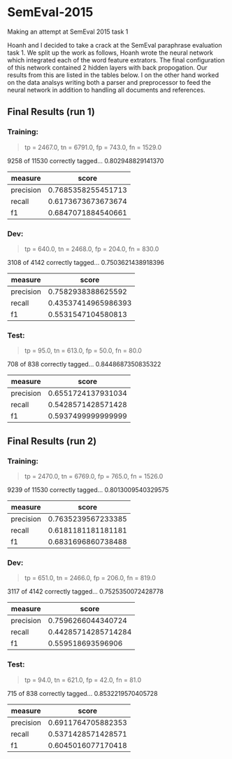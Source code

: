 # SemEval-2015
Making an attempt at SemEval 2015 task 1 

Hoanh and I decided to take a crack at the SemEval paraphrase evaluation task 1. We split up the work as follows, Hoanh wrote the neural network which integrated each of the word feature extrators. The final configuration of this network contained 2 hidden layers with back propogation. Our results from this are listed in the tables below. I on the other hand worked on the data analsys writing both a parser and preprocessor to feed the neural network in addition to handling all documents and references.

## Final Results (run 1) ##

### Training: ###
> tp = 2467.0, tn = 6791.0, fp = 743.0, fn = 1529.0

9258 of 11530 correctly tagged... 0.802948829141370

| measure | score |
| --------- | ---------------- |
| precision | 0.7685358255451713 |
| recall | 0.6173673673673674 |
| f1 | 0.6847071884540661 |

### Dev: ###
> tp = 640.0, tn = 2468.0, fp = 204.0, fn = 830.0

3108 of 4142 correctly tagged... 0.7503621438918396

| measure | score |
| --------- | ---------------- |
| precision | 0.7582938388625592 |
| recall | 0.43537414965986393 |
| f1 | 0.5531547104580813 |


### Test: ###
> tp = 95.0, tn = 613.0, fp = 50.0, fn = 80.0

708 of 838 correctly tagged... 0.8448687350835322

| measure | score |
| --------- | ---------------- |
| precision | 0.6551724137931034 |
| recall | 0.5428571428571428 |
| f1 | 0.5937499999999999 |

## Final Results (run 2) ##

### Training: ###
> tp = 2470.0, tn = 6769.0, fp = 765.0, fn = 1526.0

9239 of 11530 correctly tagged... 0.8013009540329575

| measure | score |
| --------- | ---------------- |
| precision | 0.7635239567233385 |
| recall | 0.6181181181181181 |
| f1 | 0.6831696860738488 |


### Dev: ###
> tp = 651.0, tn = 2466.0, fp = 206.0, fn = 819.0

3117 of 4142 correctly tagged... 0.7525350072428778

| measure | score |
| --------- | ---------------- |
| precision | 0.7596266044340724 |
| recall | 0.44285714285714284 |
| f1 | 0.559518693596906 |

### Test: ###
> tp = 94.0, tn = 621.0, fp = 42.0, fn = 81.0

715 of 838 correctly tagged... 0.8532219570405728

| measure | score |
| --------- | ---------------- |
| precision | 0.6911764705882353 |
| recall | 0.5371428571428571 |
| f1 | 0.6045016077170418 |

